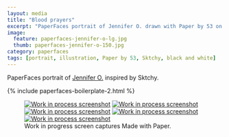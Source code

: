```yaml
---
layout: media
title: "Blood prayers"
excerpt: "PaperFaces portrait of Jennifer O. drawn with Paper by 53 on an iPad."
image: 
  feature: paperfaces-jennifer-o-lg.jpg
  thumb: paperfaces-jennifer-o-150.jpg
category: paperfaces
tags: [portrait, illustration, Paper by 53, Sktchy, black and white]
---
```


PaperFaces portrait of [Jennifer O.](http://sktchy.com/nIj9DH) inspired by Sktchy.

{% include paperfaces-boilerplate-2.html %}

<figure class="third">
	<a href="{{ site.url }}/images/paperfaces-jennifer-o-process-1-lg.jpg"><img src="{{ site.url }}/images/paperfaces-jennifer-o-process-1-600.jpg" alt="Work in process screenshot"></a>
	<a href="{{ site.url }}/images/paperfaces-jennifer-o-process-2-lg.jpg"><img src="{{ site.url }}/images/paperfaces-jennifer-o-process-2-600.jpg" alt="Work in process screenshot"></a>
	<a href="{{ site.url }}/images/paperfaces-jennifer-o-process-3-lg.jpg"><img src="{{ site.url }}/images/paperfaces-jennifer-o-process-3-600.jpg" alt="Work in process screenshot"></a>
	<a href="{{ site.url }}/images/paperfaces-jennifer-o-process-4-lg.jpg"><img src="{{ site.url }}/images/paperfaces-jennifer-o-process-4-600.jpg" alt="Work in process screenshot"></a>
	<a href="{{ site.url }}/images/paperfaces-jennifer-o-process-5-lg.jpg"><img src="{{ site.url }}/images/paperfaces-jennifer-o-process-5-600.jpg" alt="Work in process screenshot"></a>
	<figcaption>Work in progress screen captures Made with Paper.</figcaption>
</figure>